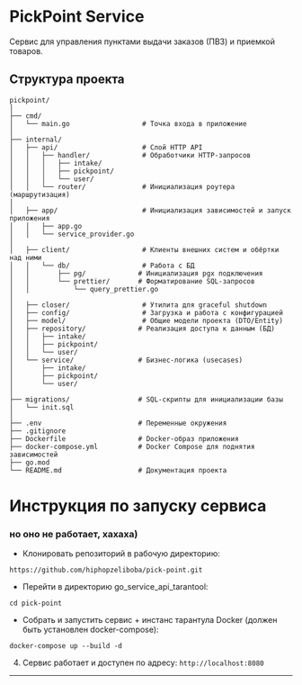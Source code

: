 # PickPoint Service

Сервис для управления пунктами выдачи заказов (ПВЗ) и приемкой товаров.

## Структура проекта
```
pickpoint/
│
├── cmd/
│   └── main.go                  # Точка входа в приложение
│
├── internal/
│   ├── api/                     # Слой HTTP API
│   │   ├── handler/             # Обработчики HTTP-запросов
│   │   │   ├── intake/
│   │   │   ├── pickpoint/
│   │   │   └── user/
│   │   └── router/              # Инициализация роутера (маршрутизация)
│
│   ├── app/                     # Инициализация зависимостей и запуск приложения
│   │   ├── app.go
│   │   └── service_provider.go
│
│   ├── client/                  # Клиенты внешних систем и обёртки над ними
│   │   └── db/                  # Работа с БД
│   │       ├── pg/             # Инициализация pgx подключения
│   │       └── prettier/       # Форматирование SQL-запросов
│   │           └── query_prettier.go
│
│   ├── closer/                  # Утилита для graceful shutdown
│   ├── config/                  # Загрузка и работа с конфигурацией
│   ├── model/                   # Общие модели проекта (DTO/Entity)
│   ├── repository/             # Реализация доступа к данным (БД)
│   │   ├── intake/
│   │   ├── pickpoint/
│   │   └── user/
│   └── service/                # Бизнес-логика (usecases)
│       ├── intake/
│       ├── pickpoint/
│       └── user/
│
├── migrations/                 # SQL-скрипты для инициализации базы
│   └── init.sql
│
├── .env                        # Переменные окружения
├── .gitignore
├── Dockerfile                  # Docker-образ приложения
├── docker-compose.yml          # Docker Compose для поднятия зависимостей
├── go.mod
└── README.md                   # Документация проекта
```


# Инструкция по запуску сервиса
### но оно не работает, хахаха)

- Клонировать репозиторий в рабочую директорию:
```
https://github.com/hiphopzeliboba/pick-point.git
```
- Перейти в директорию go_service_api_tarantool:
```
cd pick-point
```
- Собрать и запустить сервис + инстанс тарантула Docker (должен быть установлен docker-compose):
```
docker-compose up --build -d
```
4. Сервис работает и доступен по адресу: `http://localhost:8080`
---